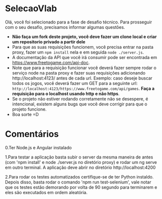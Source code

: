 # SelecaoVlab

Olá, você foi selecionado para a fase de desafio técnico. Para prosseguir com o seu desafio, precisamos informar algumas questões.

- **Não faça um fork deste projeto, você deve fazer um clone local e criar um repositorio privado a partir dele**
- Para que as suas requisições funcionem, você precisa entrar na pasta proxy, fazer um `npm install` nela e em seguida `node ./server.js`.
- A documentação da API que você irá consumir pode ser encontrada em https://www.freetogame.com/api-doc.
- Note que para a requisição funcionar você deverá fazer sempre rodar o serviço node na pasta proxy e fazer suas requisições adicionando http://localhost:4123/ antes de cada url. Exemplo: caso deseje buscar todos os jogos, você deverá fazer um GET para a seguinte url: `http://localhost:4123/https://www.freetogame.com/api/games`. **Faça a requisição para o localhost usando http e não https**.
- Se o projeto não estiver rodando corretamente não se desespere, é intencional, existem alguns bugs que você deve corrigir para que o projeto funcione.
- Boa sorte =D

# Comentários

0.Ter Node.js e Angular instalado

1.Para testar a aplicação basta subir o server da mesma maneira de antes (com 'npm install' e node ./server.js no diretório proxy) e rodar um ng serve em outro terminal. A aplicação deve abrir no diretório http://localhost:4200

2.Para rodar os testes automatizados certifique-se de ter Python instaldo. Depois disso, basta rodar o comando 'npm run test-selenium', vale notar que os testes estão demorando por volta de 90 segundo para terminarem e eles são executados em ordem aleatória.
